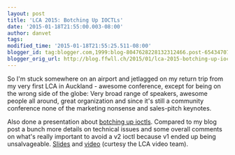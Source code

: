 ```yaml
---
layout: post
title: 'LCA 2015: Botching Up IOCTLs'
date: '2015-01-18T21:55:00.003-08:00'
author: danvet
tags: 
modified_time: '2015-01-18T21:55:25.511-08:00'
blogger_id: tag:blogger.com,1999:blog-8047628228132312466.post-6543470772358829887
blogger_orig_url: http://blog.ffwll.ch/2015/01/lca-2015-botching-up-ioctls.html
---
```


So I'm stuck somewhere on an airport and jetlagged on my return trip from my
very first LCA in Auckland - awesome conference, except for being on the wrong
side of the globe: Very broad range of speakers, awesome people all around,
great organization and since it's still a community conference none of the
marketing nonsense and sales-pitch keynotes.

Also done a presentation about
[botching up ioctls](/2013/11/botching-up-ioctls.html).
Compared to my blog post a bunch more details on technical issues
and some overall comments on what's really important to avoid a v2 ioctl because
v1 ended up being unsalvageable.
[Slides](http://people.freedesktop.org/~danvet/presentations/lca-2015.pdf) and
[video](https://www.youtube.com/watch?v=WnqXHs_tGR4) (curtesy the LCA video
team).
